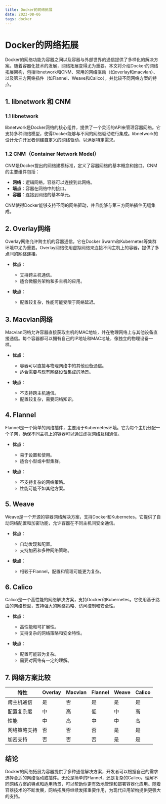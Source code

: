 ```yaml
---
title: Docker的网络拓展
date: 2023-08-06
tags: docker
---
```


# Docker的网络拓展

Docker的网络功能为容器之间以及容器与外部世界的通信提供了多样化的解决方案。随着容器化技术的发展，网络拓展变得尤为重要。本文将介绍Docker的网络拓展架构，包括libnetwork和CNM、常用的网络驱动（如overlay和macvlan）、以及第三方网络插件（如Flannel、Weave和Calico），并比较不同网络方案的特点。

## 1. libnetwork 和 CNM

### 1.1 libnetwork

libnetwork是Docker网络的核心组件，提供了一个灵活的API来管理容器网络。它支持多种网络模型，使得Docker能够与不同的网络驱动进行集成。libnetwork的设计允许开发者创建自定义的网络驱动，以满足特定需求。

### 1.2 CNM（Container Network Model）

CNM是Docker提出的网络建模标准，定义了容器网络的基本概念和接口。CNM的主要组件包括：

- **网络**：逻辑网络，容器可以连接到此网络。
- **端点**：容器在网络中的接口。
- **容器**：连接到网络的基本单元。

CNM使得Docker能够支持不同的网络驱动，并且能够与第三方网络插件无缝集成。

## 2. Overlay网络

Overlay网络允许跨主机的容器通信。它在Docker Swarm和Kubernetes等集群环境中尤为重要。Overlay网络使用虚拟网络来连接不同主机上的容器，提供了多点间的网络连接。

- **优点**：
  - 支持跨主机通信。
  - 适合微服务架构和多主机的应用。

- **缺点**：
  - 配置较复杂，性能可能受限于网络延迟。

## 3. Macvlan网络

Macvlan网络允许容器直接获取主机的MAC地址，并在物理网络上与其他设备直接通信。每个容器都可以拥有自己的IP地址和MAC地址，像独立的物理设备一样。

- **优点**：
  - 容器可以直接与物理网络中的其他设备通信。
  - 适合需要与现有网络设备集成的场景。

- **缺点**：
  - 不支持跨主机通信。
  - 配置较复杂，需要网络知识。

## 4. Flannel

Flannel是一个简单的网络插件，主要用于Kubernetes环境。它为每个主机分配一个子网，确保不同主机上的容器可以通过虚拟网络互相通信。

- **优点**：
  - 易于设置和使用。
  - 适合小型或中型集群。

- **缺点**：
  - 不支持复杂的网络策略。
  - 性能可能不如其他方案。

## 5. Weave

Weave是一个开源的容器网络解决方案，支持Docker和Kubernetes。它提供了自动网络配置和加密功能，允许容器在不同主机间安全通信。

- **优点**：
  - 自动发现和配置。
  - 支持加密和多种网络策略。

- **缺点**：
  - 相较于Flannel，配置和管理可能更为复杂。

## 6. Calico

Calico是一个高性能的网络解决方案，支持Docker和Kubernetes。它使用基于路由的网络模型，支持强大的网络策略、访问控制和安全性。

- **优点**：
  - 高性能和可扩展性。
  - 支持复杂的网络策略和安全特性。

- **缺点**：
  - 配置可能较为复杂。
  - 需要对网络有一定的理解。

## 7. 网络方案比较

| 特性          | Overlay      | Macvlan     | Flannel      | Weave        | Calico       |
|---------------|--------------|-------------|--------------|--------------|--------------|
| 跨主机通信    | 是           | 否          | 是           | 是           | 是           |
| 配置复杂度    | 中           | 高          | 低           | 中           | 高           |
| 性能          | 中           | 高          | 中           | 中           | 高           |
| 网络策略支持  | 否           | 否          | 否           | 是           | 是           |
| 加密支持      | 否           | 否          | 否           | 是           | 是           |

## 结论

Docker的网络拓展为容器提供了多种通信解决方案，开发者可以根据自己的需求选择合适的网络驱动或插件。无论是简单的Flannel，还是复杂的Calico，理解不同网络方案的特点和适用场景，可以帮助你更有效地管理和部署容器化应用。随着容器技术的不断发展，网络拓展将继续发挥重要作用，为现代应用架构提供更强大的支持。